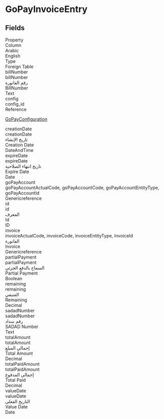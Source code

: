 # GoPayInvoiceEntry

<ContentFilter/>

<div class='searchable'>

## Fields

<div class="row header-row">
<div class="cell">Property</div>
<div class="cell">Column</div>
<div class="cell">Arabic</div>
<div class="cell">English</div>
<div class="cell">Type</div>
<div class="cell">Foreign Table</div>
</div><div class="row searchable" id="billNumber">
<div class="cell" data-label="Property">billNumber</div>
<div class="cell" data-label="Column">billNumber</div>
<div class="cell" data-label="Arabic">رقم الفاتورة</div>
<div class="cell" data-label="English">BillNumber</div>
<div class="cell" data-label="Type">Text</div>

</div>

<div class="row searchable" id="config">
<div class="cell" data-label="Property">config</div>
<div class="cell" data-label="Column">config_id</div>
<div class="cell" data-label="Arabic"></div>
<div class="cell" data-label="English"></div>
<div class="cell" data-label="Type">Reference</div>
<div class="cell" data-label="Foreign Table">

 [GoPayConfiguration](/entities/basic-go-pay-ksa/GoPayConfiguration.md) 
</div>
</div>

<div class="row searchable" id="creationDate">
<div class="cell" data-label="Property">creationDate</div>
<div class="cell" data-label="Column">creationDate</div>
<div class="cell" data-label="Arabic">تاريخ الإنشاء</div>
<div class="cell" data-label="English">Creation Date</div>
<div class="cell" data-label="Type">DateAndTime</div>

</div>

<div class="row searchable" id="expireDate">
<div class="cell" data-label="Property">expireDate</div>
<div class="cell" data-label="Column">expireDate</div>
<div class="cell" data-label="Arabic">تاريخ انتهاء الصلاحية</div>
<div class="cell" data-label="English">Expire Date</div>
<div class="cell" data-label="Type">Date</div>

</div>

<div class="row searchable" id="goPayAccount">
<div class="cell" data-label="Property">goPayAccount</div>
<div class="cell gen-ref-column" data-label="Column">goPayAccountActualCode,  goPayAccountCode,  goPayAccountEntityType,  goPayAccountId</div>
<div class="cell" data-label="Arabic"></div>
<div class="cell" data-label="English"></div>
<div class="cell" data-label="Type">Genericreference</div>

</div>

<div class="row searchable" id="id">
<div class="cell" data-label="Property">id</div>
<div class="cell" data-label="Column">id</div>
<div class="cell" data-label="Arabic">المعرف</div>
<div class="cell" data-label="English">Id</div>
<div class="cell" data-label="Type">ID</div>

</div>

<div class="row searchable" id="invoice">
<div class="cell" data-label="Property">invoice</div>
<div class="cell gen-ref-column" data-label="Column">invoiceActualCode,  invoiceCode,  invoiceEntityType,  invoiceId</div>
<div class="cell" data-label="Arabic">الفاتورة</div>
<div class="cell" data-label="English">Invoice</div>
<div class="cell" data-label="Type">Genericreference</div>

</div>

<div class="row searchable" id="partialPayment">
<div class="cell" data-label="Property">partialPayment</div>
<div class="cell" data-label="Column">partialPayment</div>
<div class="cell" data-label="Arabic">السماح بالدفع الجزئي</div>
<div class="cell" data-label="English">Partial Payment</div>
<div class="cell" data-label="Type">Boolean</div>

</div>

<div class="row searchable" id="remaining">
<div class="cell" data-label="Property">remaining</div>
<div class="cell" data-label="Column">remaining</div>
<div class="cell" data-label="Arabic">المتبقي</div>
<div class="cell" data-label="English">Remaining</div>
<div class="cell" data-label="Type">Decimal</div>

</div>

<div class="row searchable" id="sadadNumber">
<div class="cell" data-label="Property">sadadNumber</div>
<div class="cell" data-label="Column">sadadNumber</div>
<div class="cell" data-label="Arabic">رقم سداد</div>
<div class="cell" data-label="English">SADAD Number</div>
<div class="cell" data-label="Type">Text</div>

</div>

<div class="row searchable" id="totalAmount">
<div class="cell" data-label="Property">totalAmount</div>
<div class="cell" data-label="Column">totalAmount</div>
<div class="cell" data-label="Arabic">إجمالي المبلغ</div>
<div class="cell" data-label="English">Total Amount</div>
<div class="cell" data-label="Type">Decimal</div>

</div>

<div class="row searchable" id="totalPaidAmount">
<div class="cell" data-label="Property">totalPaidAmount</div>
<div class="cell" data-label="Column">totalPaidAmount</div>
<div class="cell" data-label="Arabic">إجمالي المدفوع</div>
<div class="cell" data-label="English">Total Paid</div>
<div class="cell" data-label="Type">Decimal</div>

</div>

<div class="row searchable" id="valueDate">
<div class="cell" data-label="Property">valueDate</div>
<div class="cell" data-label="Column">valueDate</div>
<div class="cell" data-label="Arabic">التاريخ الفعلي</div>
<div class="cell" data-label="English">Value Date</div>
<div class="cell" data-label="Type">Date</div>

</div>


</div>

